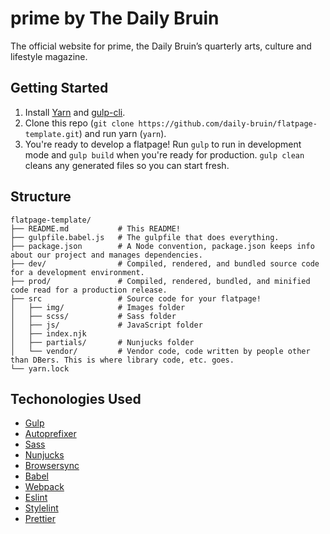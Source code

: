 # prime by The Daily Bruin

The official website for prime, the Daily Bruin’s quarterly arts, culture and
lifestyle magazine.

## Getting Started

1. Install [Yarn](https://yarnpkg.com/lang/en/docs/install/) and
   [gulp-cli](https://www.npmjs.com/package/gulp-cli).
2. Clone this repo (`git clone
   https://github.com/daily-bruin/flatpage-template.git`) and run yarn (`yarn`).
3. You're ready to develop a flatpage! Run `gulp` to run in development mode and
   `gulp build` when you're ready for production. `gulp clean` cleans any
   generated files so you can start fresh.

## Structure

```
flatpage-template/
├── README.md           # This README!
├── gulpfile.babel.js   # The gulpfile that does everything.
├── package.json        # A Node convention, package.json keeps info about our project and manages dependencies.
├── dev/                # Compiled, rendered, and bundled source code for a development environment.
├── prod/               # Compiled, rendered, bundled, and minified code read for a production release.
├── src                 # Source code for your flatpage!
│   ├── img/            # Images folder
│   ├── scss/           # Sass folder
│   ├── js/             # JavaScript folder
│   ├── index.njk
│   ├── partials/       # Nunjucks folder
│   └── vendor/         # Vendor code, code written by people other than DBers. This is where library code, etc. goes.
└── yarn.lock
```

## Techonologies Used

* [Gulp](https://gulpjs.com)
* [Autoprefixer](http://autoprefixer.github.io)
* [Sass](http://sass-lang.com)
* [Nunjucks](https://mozilla.github.io/nunjucks/)
* [Browsersync](https://browsersync.io)
* [Babel](https://babeljs.io)
* [Webpack](https://webpack.js.org)
* [Eslint](https://eslint.org)
* [Stylelint](https://stylelint.io)
* [Prettier](https://prettier.io)
